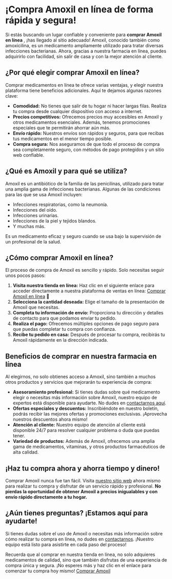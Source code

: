 # ¡Compra Amoxil en línea de forma rápida y segura!

Si estás buscando un lugar confiable y conveniente para **comprar Amoxil en línea** , ¡has llegado al sitio adecuado! Amoxil, conocido también como amoxicilina, es un medicamento ampliamente utilizado para tratar diversas infecciones bacterianas. Ahora, gracias a nuestra farmacia en línea, puedes adquirirlo con facilidad, sin salir de casa y con la mejor atención al cliente.

## ¿Por qué elegir comprar Amoxil en línea?

Comprar medicamentos en línea te ofrece varias ventajas, y elegir nuestra plataforma tiene beneficios adicionales. Aquí te dejamos algunas razones clave:

- **Comodidad:** No tienes que salir de tu hogar ni hacer largas filas. Realiza tu compra desde cualquier dispositivo con acceso a internet.
- **Precios competitivos:** Ofrecemos precios muy accesibles en Amoxil y otros medicamentos esenciales. Además, tenemos promociones especiales que te permitirán ahorrar aún más.
- **Envío rápido:** Nuestros envíos son rápidos y seguros, para que recibas tus medicamentos en el menor tiempo posible.
- **Compra segura:** Nos aseguramos de que todo el proceso de compra sea completamente seguro, con métodos de pago protegidos y un sitio web confiable.

## ¿Qué es Amoxil y para qué se utiliza?

Amoxil es un antibiótico de la familia de las penicilinas, utilizado para tratar una amplia gama de infecciones bacterianas. Algunas de las condiciones para las que se usa Amoxil incluyen:

- Infecciones respiratorias, como la neumonía.
- Infecciones del oído.
- Infecciones urinarias.
- Infecciones de la piel y tejidos blandos.
- Y muchas más.

Es un medicamento eficaz y seguro cuando se usa bajo la supervisión de un profesional de la salud.

## ¿Cómo comprar Amoxil en línea?

El proceso de compra de Amoxil es sencillo y rápido. Solo necesitas seguir unos pocos pasos:

1. **Visita nuestra tienda en línea:** Haz clic en el siguiente enlace para acceder directamente a nuestra plataforma de ventas en línea: [Comprar Amoxil en línea](https://tinyurl.com/amoxilbestprice) 🚀
2. **Selecciona la cantidad deseada:** Elige el tamaño de la presentación de Amoxil que necesitas.
3. **Completa tu información de envío:** Proporciona tu dirección y detalles de contacto para que podamos enviar tu pedido.
4. **Realiza el pago:** Ofrecemos múltiples opciones de pago seguro para que puedas completar tu compra con confianza.
5. **Recibe tu pedido en casa:** Después de procesar tu compra, recibirás tu Amoxil rápidamente en la dirección indicada.

## Beneficios de comprar en nuestra farmacia en línea

Al elegirnos, no solo obtienes acceso a Amoxil, sino también a muchos otros productos y servicios que mejorarán tu experiencia de compra:

- **Asesoramiento profesional:** Si tienes dudas sobre qué medicamento elegir o necesitas más información sobre Amoxil, nuestro equipo de expertos está disponible para ayudarte. No dudes en [contactarnos aquí](https://tinyurl.com/amoxilbestprice).
- **Ofertas especiales y descuentos:** Inscribiéndote en nuestro boletín, podrás recibir las mejores ofertas y promociones exclusivas. ¡Aprovecha nuestros descuentos ahora mismo!
- **Atención al cliente:** Nuestro equipo de atención al cliente está disponible 24/7 para resolver cualquier problema o duda que puedas tener.
- **Variedad de productos:** Además de Amoxil, ofrecemos una amplia gama de medicamentos, vitaminas, y otros productos farmacéuticos de alta calidad.

## ¡Haz tu compra ahora y ahorra tiempo y dinero!

Comprar Amoxil nunca fue tan fácil. Visita [nuestro sitio web](https://tinyurl.com/amoxilbestprice) ahora mismo para realizar tu compra y disfrutar de un servicio rápido y profesional. **No pierdas la oportunidad de obtener Amoxil a precios inigualables y con envío rápido directamente a tu hogar.**

## ¿Aún tienes preguntas? ¡Estamos aquí para ayudarte!

Si tienes dudas sobre el uso de Amoxil o necesitas más información sobre cómo realizar tu compra en línea, no dudes en [contactarnos](https://tinyurl.com/amoxilbestprice). ¡Nuestro equipo está listo para asistirte en cada paso del proceso!

Recuerda que al comprar en nuestra tienda en línea, no solo adquieres medicamentos de calidad, sino que también disfrutas de una experiencia de compra única y segura. ¡No esperes más y haz clic en el enlace para comenzar tu compra hoy mismo! [Comprar Amoxil](https://tinyurl.com/amoxilbestprice)
